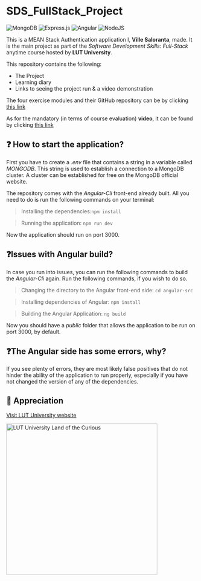 # SDS_FullStack_Project

![MongoDB](https://img.shields.io/badge/MongoDB-%234ea94b.svg?style=for-the-badge&logo=mongodb&logoColor=white)
![Express.js](https://img.shields.io/badge/express.js-%23404d59.svg?style=for-the-badge&logo=express&logoColor=%2361DAFB)
![Angular](https://img.shields.io/badge/angular-%23DD0031.svg?style=for-the-badge&logo=angular&logoColor=white)
![NodeJS](https://img.shields.io/badge/node.js-6DA55F?style=for-the-badge&logo=node.js&logoColor=white)


This is a MEAN Stack Authentication application I, **Ville Saloranta**, made. It is the main project as part of the *Software Development Skills: Full-Stack* anytime course hosted by **LUT University**. 

This repository contains the following:
* The Project
* Learning diary 
* Links to seeing the project run & a video demonstration

The four exercise modules and their GitHub repository can be by clicking [this link](https://github.com/CaptainCluster/SoftwareDevSkills_FullStack_Modules)

As for the mandatory (in terms of course evaluation) **video**, it can be found by clicking [this link](https://youtu.be/b_UM34K0NPs?si=KZb30_LFWpOyI4mI)

❓ How to start the application?
---
First you have to create a *.env* file that contains a string in a variable called *MONGODB*. This string is used to establish a connection to a MongoDB cluster. A cluster can be established for free
on the MongoDB official website.

The repository comes with the *Angular-Cli* front-end already built. All you need to do is run the
following commands on your terminal:

> Installing the dependencies:`npm install`

> Running the application: `npm run dev`

Now the application should run on port 3000.

❓Issues with Angular build?
---
In case you run into issues, you can run the following commands to build the *Angular-Cli* again.
Run the following commands, if you wish to do so.

> Changing the directory to the Angular front-end side: `cd angular-src`

> Installing dependencies of Angular: `npm install`

> Building the Angular Application: `ng build`

Now you should have a *public* folder that allows the application to be run on port 3000, by default.

❓The Angular side has some errors, why?
---
If you see plenty of errors, they are most likely false positives that do not hinder the ability of 
the application to run properly, especially if you have not changed the version of any of the 
dependencies.

🙏 Appreciation
---
[Visit LUT University website](https://www.lut.fi/en)

<img src="https://github.com/CaptainCluster/ArtistDatabase/assets/121576355/bbf5afeb-487c-4684-9f86-9fc2fd787d7e" alt="LUT University Land of the Curious" style="width: 400px;">